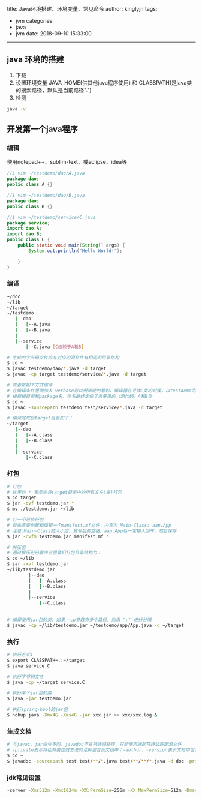 title: Java环境搭建、环境变量、常见命令
author: kinglyjn
tags:
  - jvm
categories:
  - java
  - jvm
date: 2018-09-10 15:33:00
---
## java 环境的搭建

1) 下载
2) 设置环境变量 JAVA_HOME(供其他java程序使用) 和 CLASSPATH(是java类的搜索路径，默认是当前路径".")
3) 检测

``` bash
java -v
```

<!-- more -->


## 开发第一个java程序

### 编辑
使用notepad++、sublim-text、或eclipse、idea等

``` java
//$ vim ~/testdemo/dao/A.java
package dao;
public class A {}

//$ vim ~/testdemo/dao/B.java
package dao;
public class B {}

//$ vim ~/testdemo/service/C.java
package service;
import dao.A;
import dao.B;
public class C {
	public static void main(String[] args) {
		System.out.println("Hello World!");

	}
}
```

### 编译

``` bash
~/doc
~/lib
~/target
~/testdemo
   |--dao
   |   |--A.java
   |   |--B.java
   |
   |--service
       |--C.java [C依赖于A和B]

# 生成的字节码文件应与对应的源文件有相同的目录结构
$ cd ~
$ javac testdemo/dao/*.java -d target
$ javac -cp target testdemo/service/*.java -d target

# 或者按如下方式编译
# 在编译条件里面加入-verbose可以很清楚的看到，编译器在寻找C类的时候，以testdemo为根目录
# 根据根目录和package名，类名最终定位了需要用的（源代码）A和B类
$ cd ~
$ javac -sourcepath testdemo test/service/*.java -d target

# 编译完成后target目录如下：
~/target
   |--dao
   |   |--A.class
   |   |--B.class
   |
   |--service
       |--C.class
```

### 打包

``` bash
# 打包
# 这里的 * 表示会将target目录中的所有文件(夹)打包
$ cd target
$ jar -cvf testdemo.jar *
$ mv ./testdemo.jar ~/lib

# 打一个可执行包
# 首先需要创建和编辑一个manifest.mf文件，内容为 Main-Class: aap.App
# 注意:Main-Class的大小定，冒号后的空格，aap.App后一定输入回车，然后保存
$ jar -cvfm testdemo.jar manifest.mf *

# 解压包
# 通过解压可已看出这里我们打包目录结构为：
$ cd ~/lib
$ jar -xvf testdemo.jar
~/lib/testdemo.jar
        |--dao
        |   |--A.class
        |   |--B.class
        |
        |--service
            |--C.class
    
    
# 编译使用jar包的类，如果 -cp参数有多个路径，则用 ":" 进行分隔
$ javac -cp ~/lib/testdemo.jar ~/testdemo/app/App.java -d ~/target
```

### 执行 

``` bash
# 执行方式1
$ export CLASSPATH=.:~/target
$ java service.C

# 执行字节码文件
$ java -cp ~/target service.C

# 执行某个jar包的类
$ java -jar testdemo.jar

# 执行spring-boot的jar包
$ nohup java -Xmx4G -Xms4G -jar xxx.jar >> xxx/xxx.log &
```

### 生成文档

``` bash
# 与javac、jar命令不同，javadoc不支持递归路径，只能使用通配符逐级匹配源文件
# -private表示将私有属性或方法的注解包含到文档中；-author、-version表示文档中包含作者和版本信息
$ cd ~
$ javadoc -sourcepath test test/**/*.java test/**/**/*.java -d doc -private -author -version
```

### jdk常见设置

``` bash
-server -Xms512m -Xmx1024m -XX:PermSize=256m -XX:MaxPermSize=512m -Dmaven.multiModuleProjectDirectory=$M2_HOME
```
